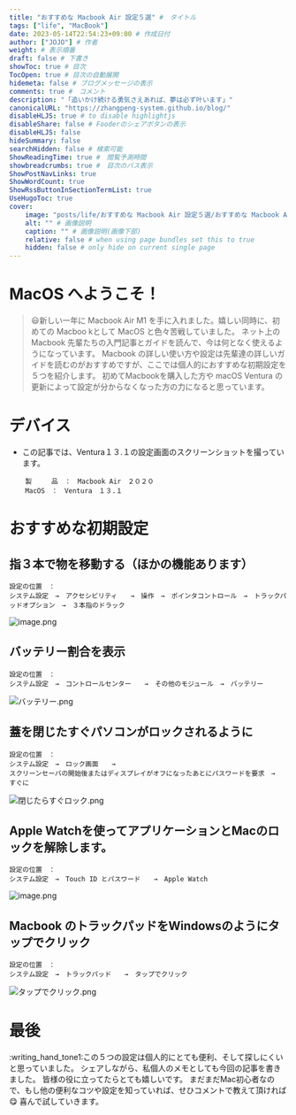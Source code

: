 ```yaml
---
title: "おすすめな Macbook Air 設定５選" #　タイトル
tags: ["life", "MacBook"]
date: 2023-05-14T22:54:23+09:00 # 作成日付
author: ["JOJO"] # 作者
weight: # 表示順番
draft: false # 下書き
showToc: true # 目次
TocOpen: true # 目次の自動展開
hidemeta: false # ブログメッセージの表示
comments: true #　コメント
description: "「追いかけ続ける勇気さえあれば、夢は必ず叶います」"
canonicalURL: "https://zhangpeng-system.github.io/blog/"
disableHLJS: true # to disable highlightjs
disableShare: false # Fooderのシェアボタンの表示
disableHLJS: false
hideSummary: false
searchHidden: false # 検索可能
ShowReadingTime: true #　閲覧予測時間
showbreadcrumbs: true #　目次のパス表示
ShowPostNavLinks: true
ShowWordCount: true
ShowRssButtonInSectionTermList: true
UseHugoToc: true
cover:
    image: "posts/life/おすすめな Macbook Air 設定５選/おすすめな Macbook Air 設定５選.001.png" # 画像パス：posts/life/ブログファイル同名.png
    alt: "" # 画像説明
    caption: "" # 画像説明(画像下部)
    relative: false # when using page bundles set this to true
    hidden: false # only hide on current single page
---
```


# MacOS へようこそ！

> :smiley:新しい一年に Macbook Air M1 を手に入れました。嬉しい同時に、初めての Macboo kとして MacOS と色々苦戦していました。
> ネット上の Macbook 先輩たちの入門記事とガイドを読んで、今は何となく使えるようになっています。
> Macbook の詳しい使い方や設定は先輩達の詳しいガイドを読むのがおすすめですが、ここでは個人的におすすめな初期設定を５つを紹介します。
> 初めてMacbookを購入した方や macOS Ventura の更新によって設定が分からなくなった方の力になると思っています。

# デバイス

- この記事では、Ventura１３.１の設定画面のスクリーンショットを撮っています。

```
    製　　　品　：　Macbook Air　２０２０
    MacOS　：　Ventura　１３.１
```

# おすすめな初期設定

## 指３本で物を移動する（ほかの機能あります）

```shell
設定の位置　：　
システム設定　→　アクセシビリティ　　→　操作　→　ポインタコントロール　→　トラックパッドオプション　→　３本指のドラック
```

![image.png](https://qiita-image-store.s3.ap-northeast-1.amazonaws.com/0/3076318/14c9cc74-5780-46aa-7daf-744ceddadca7.png)

## バッテリー割合を表示

```shell
設定の位置　：　
システム設定　→　コントロールセンター　　→　その他のモジュール　→　バッテリー
```

![バッテリー.png](https://qiita-image-store.s3.ap-northeast-1.amazonaws.com/0/3076318/3d5e6f82-95e5-d2b5-9d88-df618b2dd547.png)

## 蓋を閉じたすぐパソコンがロックされるように

```shell
設定の位置　：　
システム設定　→　ロック画面　　→　
スクリーンセーバの開始後またはディスプレイがオフになったあとにパスワードを要求　→　すぐに
```

![閉じたらすぐロック.png](https://qiita-image-store.s3.ap-northeast-1.amazonaws.com/0/3076318/50abeff2-accd-26f7-ae90-ceacc078d619.png)

## Apple Watchを使ってアプリケーションとMacのロックを解除します。

```shell
設定の位置　：　
システム設定　→　Touch ID とパスワード　　→　Apple Watch
```

![image.png](https://qiita-image-store.s3.ap-northeast-1.amazonaws.com/0/3076318/7241d9d5-b568-5585-337f-1f49ea2d7c25.png)

## Macbook のトラックパッドをWindowsのようにタップでクリック

```shell
設定の位置　：　
システム設定　→　トラックパッド　　→　タップでクリック
```

![タップでクリック.png](https://qiita-image-store.s3.ap-northeast-1.amazonaws.com/0/3076318/f54950c8-56cf-c4b9-b080-711815321fe5.png)

# 最後

:writing_hand_tone1:この５つの設定は個人的にとても便利、そして探しにくいと思っていました。
シェアしながら、私個人のメモとしても今回の記事を書きました。
皆様の役に立ってたらとても嬉しいです。
まだまだMac初心者なので、もし他の便利なコツや設定を知っていれば、せひコメントで教えて頂ければ:yum:
喜んで試していきます。